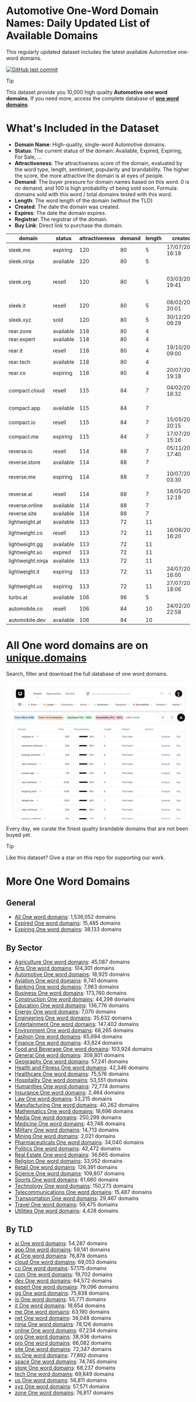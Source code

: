 
# **Automotive One-Word Domain Names**: Daily Updated List of Available Domains

This regularly updated dataset includes the latest available Automotive one-word domains.

[![GitHub last commit](https://img.shields.io/github/last-commit/UniqueDomains/automotive-oneword-domains.svg?style=flat)]() 

> [!TIP]
> This dataset provide you 10,000 high quality **Automotive one word domains**.
> If you need more, access the complete database of **[one word domains](https://unique.domains?utm_source=github&utm_medium=dataset&utm_campaign=Automotive&utm_content=description.top)**.

# What's Included in the Dataset

- **Domain Name**: High-quality, single-word Automotive domains.
- **Status**: The current status of the domain: Available, Expired, Expiring, For Sale, ...
- **Attractiveness**: The attractiveness score of the domain, evaluated by the word type, length, sentiment, popularity and brandability. The higher the score, the more attractive the domain is at eyes of people.
- **Demand**: The buyer pressure for domain names based on this word. 0 is no demand, and 100 is high probability of being sold soon. Formula: domains sold with this word / total domains tested with this word.
- **Length**: The word length of the domain (without the TLD)
- **Created**: The date the domain was created.
- **Expires**: The date the domain expires.
- **Registrar**: The registrar of the domain.
- **Buy Link**: Direct link to purchase the domain.

| domain            | status    | attractiveness | demand | length | created          | expires          | registrar                                   | sectors                           |
| ----------------- | --------- | -------------- | ------ | ------ | ---------------- | ---------------- | ------------------------------------------- | --------------------------------- |
| sleek.me          | expiring  | 120            | 80     | 5      | 17/07/2008 16:18 | 17/07/2025 16:18 | Dynadot Inc                                 | Automotive,Fashion,Technology     |
| sleek.ninja       | available | 120            | 80     | 5      |                  |                  |                                             | Automotive,Fashion,Technology     |
| sleek.org         | resell    | 120            | 80     | 5      | 03/03/2004 19:41 | 03/03/2026 19:41 | GoDaddy Online Services Cayman Islands Ltd. | Automotive,Fashion,Technology     |
| sleek.it          | resell    | 120            | 80     | 5      | 08/02/2010 20:01 | 14/02/2026 00:00 |                                             | Automotive,Fashion,Technology     |
| sleek.xyz         | sold      | 120            | 80     | 5      | 30/12/2018 09:29 | 30/12/2030 23:59 | Dynadot LLC                                 | Automotive,Fashion,Technology     |
| rear.zone         | available | 118            | 80     | 4      |                  |                  |                                             | Automotive,Media,Transportation   |
| rear.expert       | available | 118            | 80     | 4      |                  |                  |                                             | Automotive,Media,Transportation   |
| rear.it           | resell    | 118            | 80     | 4      | 19/10/2018 09:00 | 13/10/2025 00:00 |                                             | Automotive,Media,Transportation   |
| rear.tech         | available | 118            | 80     | 4      |                  |                  |                                             | Automotive,Media,Transportation   |
| rear.co           | expiring  | 118            | 80     | 4      | 20/07/2010 19:18 | 19/07/2025 23:59 | 1API GmbH                                   | Automotive,Media,Transportation   |
| compact.cloud     | resell    | 115            | 84     | 7      | 04/02/2018 18:32 | 04/02/2026 18:32 | GoDaddy Online Services Ltd.                | Automotive,Real Estate,Technology |
| compact.app       | available | 115            | 84     | 7      |                  |                  |                                             | Automotive,Real Estate,Technology |
| compact.io        | resell    | 115            | 84     | 7      | 15/05/2013 20:15 | 15/05/2026 20:15 | Spaceship, Inc.                             | Automotive,Real Estate,Technology |
| compact.me        | expiring  | 115            | 84     | 7      | 17/07/2008 15:16 | 17/07/2025 15:16 | DNPric.es                                   | Automotive,Real Estate,Technology |
| reverse.io        | resell    | 114            | 88     | 7      | 05/11/2018 17:40 | 05/11/2025 17:40 | Dynadot Inc                                 | Automotive,Finance,Technology     |
| reverse.store     | available | 114            | 88     | 7      |                  |                  |                                             | Automotive,Finance,Technology     |
| reverse.me        | expiring  | 114            | 88     | 7      | 10/07/2008 03:30 | 10/07/2025 03:30 | CSC Corporate Domains, Inc.                 | Automotive,Finance,Technology     |
| reverse.ai        | resell    | 114            | 88     | 7      | 18/05/2018 12:19 | 18/05/2026 12:19 | Dynadot Inc                                 | Automotive,Finance,Technology     |
| reverse.online    | available | 114            | 88     | 7      |                  |                  |                                             | Automotive,Finance,Technology     |
| reverse.site      | available | 114            | 88     | 7      |                  |                  |                                             | Automotive,Finance,Technology     |
| lightweight.at    | available | 113            | 72     | 11     |                  |                  |                                             | Automotive,Sports,Technology      |
| lightweight.co    | resell    | 113            | 72     | 11     | 16/06/2020 16:20 | 16/06/2027 16:20 | GoDaddy.com, LLC                            | Automotive,Sports,Technology      |
| lightweight.gg    | available | 113            | 72     | 11     |                  |                  |                                             | Automotive,Sports,Technology      |
| lightweight.so    | expired   | 113            | 72     | 11     |                  |                  |                                             | Automotive,Sports,Technology      |
| lightweight.ninja | available | 113            | 72     | 11     |                  |                  |                                             | Automotive,Sports,Technology      |
| lightweight.it    | expiring  | 113            | 72     | 11     | 24/07/2018 16:00 | 24/07/2025 00:00 |                                             | Automotive,Sports,Technology      |
| lightweight.us    | expiring  | 113            | 72     | 11     | 27/07/2009 18:06 | 26/07/2025 23:59 | GoDaddy.com, LLC                            | Automotive,Sports,Technology      |
| turbo.at          | available | 106            | 96     | 5      |                  |                  |                                             | Automotive,Technology             |
| automobile.co     | resell    | 106            | 84     | 10     | 24/02/2010 22:58 | 23/02/2026 23:59 | Hello Internet Corp.                        | Automotive,Retail,Transportation  |
| automobile.dev    | available | 106            | 84     | 10     |                  |                  |                                             | Automotive,Retail,Transportation  |

# All One word domains are on [unique.domains](https://unique.domains?utm_source=github&utm_medium=dataset&utm_campaign=Automotive&utm_content=description.bottom)

Search, filter and download the full database of one word domains.

[![Access the only remaining good domain names, before your competitors.](https://github.com/UniqueDomains/automotive-oneword-domains/blob/main/unique.domains.jpg?raw=true)](https://unique.domains?utm_source=github&utm_medium=dataset&utm_campaign=Automotive&utm_content=description.image)

Every day, we curate the finest quality brandable domains that are not been buyed yet.

> [!TIP]
> Like this dataset? Give a star on this repo for supporting our work.

# More One Word Domains

## General

- [All One word domains](https://github.com/UniqueDomains/oneword-domains): 1,536,052 domains
- [Expired One word domains](https://github.com/UniqueDomains/expired-oneword-domains): 15,485 domains
- [Expiring One word domains](https://github.com/UniqueDomains/expiring-oneword-domains): 38,133 domains
## By Sector

- [Agriculture One word domains](https://github.com/UniqueDomains/agriculture-oneword-domains): 45,087 domains
- [Arts One word domains](https://github.com/UniqueDomains/arts-oneword-domains): 104,301 domains
- [Automotive One word domains](https://github.com/UniqueDomains/automotive-oneword-domains): 18,925 domains
- [Aviation One word domains](https://github.com/UniqueDomains/aviation-oneword-domains): 6,741 domains
- [Banking One word domains](https://github.com/UniqueDomains/banking-oneword-domains): 7,963 domains
- [Business One word domains](https://github.com/UniqueDomains/business-oneword-domains): 173,760 domains
- [Construction One word domains](https://github.com/UniqueDomains/construction-oneword-domains): 44,298 domains
- [Education One word domains](https://github.com/UniqueDomains/education-oneword-domains): 136,776 domains
- [Energy One word domains](https://github.com/UniqueDomains/energy-oneword-domains): 7,070 domains
- [Engineering One word domains](https://github.com/UniqueDomains/engineering-oneword-domains): 35,632 domains
- [Entertainment One word domains](https://github.com/UniqueDomains/entertainment-oneword-domains): 147,402 domains
- [Environment One word domains](https://github.com/UniqueDomains/environment-oneword-domains): 68,265 domains
- [Fashion One word domains](https://github.com/UniqueDomains/fashion-oneword-domains): 65,694 domains
- [Finance One word domains](https://github.com/UniqueDomains/finance-oneword-domains): 43,824 domains
- [Food and Beverage One word domains](https://github.com/UniqueDomains/food-and-beverage-oneword-domains): 103,924 domains
- [General One word domains](https://github.com/UniqueDomains/general-oneword-domains): 308,801 domains
- [Geography One word domains](https://github.com/UniqueDomains/geography-oneword-domains): 57,241 domains
- [Health and Fitness One word domains](https://github.com/UniqueDomains/health-and-fitness-oneword-domains): 42,346 domains
- [Healthcare One word domains](https://github.com/UniqueDomains/healthcare-oneword-domains): 75,576 domains
- [Hospitality One word domains](https://github.com/UniqueDomains/hospitality-oneword-domains): 53,551 domains
- [Humanities One word domains](https://github.com/UniqueDomains/humanities-oneword-domains): 72,774 domains
- [Insurance One word domains](https://github.com/UniqueDomains/insurance-oneword-domains): 2,464 domains
- [Law One word domains](https://github.com/UniqueDomains/law-oneword-domains): 53,215 domains
- [Manufacturing One word domains](https://github.com/UniqueDomains/manufacturing-oneword-domains): 40,262 domains
- [Mathematics One word domains](https://github.com/UniqueDomains/mathematics-oneword-domains): 18,696 domains
- [Media One word domains](https://github.com/UniqueDomains/media-oneword-domains): 250,299 domains
- [Medicine One word domains](https://github.com/UniqueDomains/medicine-oneword-domains): 43,748 domains
- [Military One word domains](https://github.com/UniqueDomains/military-oneword-domains): 14,713 domains
- [Mining One word domains](https://github.com/UniqueDomains/mining-oneword-domains): 2,021 domains
- [Pharmaceuticals One word domains](https://github.com/UniqueDomains/pharmaceuticals-oneword-domains): 34,040 domains
- [Politics One word domains](https://github.com/UniqueDomains/politics-oneword-domains): 42,472 domains
- [Real Estate One word domains](https://github.com/UniqueDomains/real-estate-oneword-domains): 36,665 domains
- [Religion One word domains](https://github.com/UniqueDomains/religion-oneword-domains): 33,052 domains
- [Retail One word domains](https://github.com/UniqueDomains/retail-oneword-domains): 126,391 domains
- [Science One word domains](https://github.com/UniqueDomains/science-oneword-domains): 109,807 domains
- [Sports One word domains](https://github.com/UniqueDomains/sports-oneword-domains): 61,660 domains
- [Technology One word domains](https://github.com/UniqueDomains/technology-oneword-domains): 150,273 domains
- [Telecommunications One word domains](https://github.com/UniqueDomains/telecommunications-oneword-domains): 15,487 domains
- [Transportation One word domains](https://github.com/UniqueDomains/transportation-oneword-domains): 29,467 domains
- [Travel One word domains](https://github.com/UniqueDomains/travel-oneword-domains): 59,475 domains
- [Utilities One word domains](https://github.com/UniqueDomains/utilities-oneword-domains): 4,428 domains
## By TLD

- [ai One word domains](https://github.com/UniqueDomains/ai-oneword-domains): 54,287 domains
- [app One word domains](https://github.com/UniqueDomains/app-oneword-domains): 59,141 domains
- [at One word domains](https://github.com/UniqueDomains/at-oneword-domains): 76,878 domains
- [cloud One word domains](https://github.com/UniqueDomains/cloud-oneword-domains): 69,053 domains
- [co One word domains](https://github.com/UniqueDomains/co-oneword-domains): 57,175 domains
- [com One word domains](https://github.com/UniqueDomains/com-oneword-domains): 19,702 domains
- [dev One word domains](https://github.com/UniqueDomains/dev-oneword-domains): 64,572 domains
- [expert One word domains](https://github.com/UniqueDomains/expert-oneword-domains): 79,096 domains
- [gg One word domains](https://github.com/UniqueDomains/gg-oneword-domains): 75,838 domains
- [io One word domains](https://github.com/UniqueDomains/io-oneword-domains): 55,771 domains
- [it One word domains](https://github.com/UniqueDomains/it-oneword-domains): 18,654 domains
- [me One word domains](https://github.com/UniqueDomains/me-oneword-domains): 63,190 domains
- [net One word domains](https://github.com/UniqueDomains/net-oneword-domains): 38,048 domains
- [ninja One word domains](https://github.com/UniqueDomains/ninja-oneword-domains): 78,126 domains
- [online One word domains](https://github.com/UniqueDomains/online-oneword-domains): 67,234 domains
- [org One word domains](https://github.com/UniqueDomains/org-oneword-domains): 38,936 domains
- [pro One word domains](https://github.com/UniqueDomains/pro-oneword-domains): 66,082 domains
- [site One word domains](https://github.com/UniqueDomains/site-oneword-domains): 72,347 domains
- [so One word domains](https://github.com/UniqueDomains/so-oneword-domains): 77,892 domains
- [space One word domains](https://github.com/UniqueDomains/space-oneword-domains): 74,745 domains
- [store One word domains](https://github.com/UniqueDomains/store-oneword-domains): 68,237 domains
- [tech One word domains](https://github.com/UniqueDomains/tech-oneword-domains): 69,849 domains
- [us One word domains](https://github.com/UniqueDomains/us-oneword-domains): 56,811 domains
- [xyz One word domains](https://github.com/UniqueDomains/xyz-oneword-domains): 57,571 domains
- [zone One word domains](https://github.com/UniqueDomains/zone-oneword-domains): 76,817 domains
        
